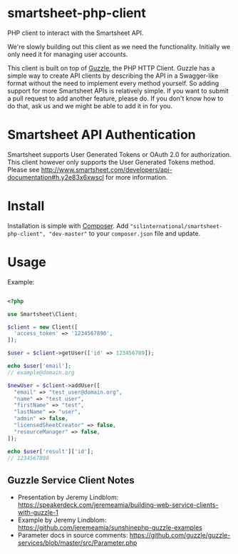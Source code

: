 # smartsheet-php-client
PHP client to interact with the Smartsheet API.

We're slowly building out this client as we need the functionality. Initially we only need it for managing user accounts.

This client is built on top of [Guzzle](http://docs.guzzlephp.org/en/latest/index.html), the PHP HTTP Client.
Guzzle has a simple way to create API clients by describing the API in a Swagger-like format without the need to implement 
every method yourself. So adding support for more Smartsheet APIs is relatively simple. If you want to submit a pull request
to add another feature, please do. If you don't know how to do that, ask us and we might be able to add it in for you.

# Smartsheet API Authentication #
Smartsheet supports User Generated Tokens or OAuth 2.0 for authorization. This client however only supports
the User Generated Tokens method. Please see http://www.smartsheet.com/developers/api-documentation#h.y2e83x6xwscl for more information.

# Install #
Installation is simple with [Composer](https://getcomposer.org/). Add ```"silinternational/smartsheet-php-client", "dev-master"``` to your ```composer.json``` file and update.

# Usage #
Example:
```php

<?php

use Smartsheet\Client;

$client = new Client([
  'access_token' => '1234567890',
]);

$user = $client->getUser(['id' => 123456789]);

echo $user['email'];
// example@domain.org

$newUser = $client->addUser([
  "email" => "test_user@domain.org",
  "name" => "test user",
  "firstName" => "test",
  "lastName" => "user",
  "admin" => false,
  "licensedSheetCreator" => false,
  "resourceManager" => false,
]);

echo $user['result']['id'];
// 1234567890

```

## Guzzle Service Client Notes ##
- Presentation by Jeremy Lindblom: https://speakerdeck.com/jeremeamia/building-web-service-clients-with-guzzle-1
- Example by Jeremy Lindblom: https://github.com/jeremeamia/sunshinephp-guzzle-examples
- Parameter docs in source comments: https://github.com/guzzle/guzzle-services/blob/master/src/Parameter.php